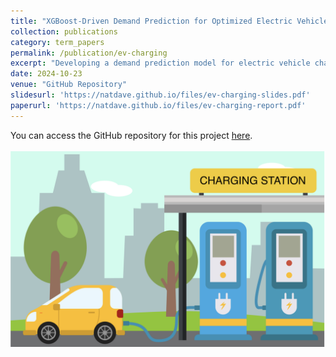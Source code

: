 ```yaml
---
title: "XGBoost-Driven Demand Prediction for Optimized Electric Vehicle Charging Recommendations"
collection: publications
category: term_papers
permalink: /publication/ev-charging
excerpt: "Developing a demand prediction model for electric vehicle charging stations using the Adaptive Charging Network (ACN) dataset from Caltech, leveraging advanced machine learning algorithms. The results were then used to develop a recommender system to help EV users minimize charging costs."
date: 2024-10-23
venue: "GitHub Repository"
slidesurl: 'https://natdave.github.io/files/ev-charging-slides.pdf'
paperurl: 'https://natdave.github.io/files/ev-charging-report.pdf'
---
```


You can access the GitHub repository for this project [here](https://github.com/NatDave/xgboost-ev-charging).<br/><br/><img src='/images/ev.png'>
